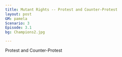 ```yaml
---
title: Mutant Rights -- Protest and Counter-Protest
layout: post
GM: pamela
Scenario: 3
Episode: 3.1
bg: Champions2.jpg

---
```


Protest and Counter-Protest